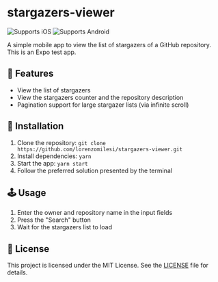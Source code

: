 # stargazers-viewer

![Supports iOS](https://img.shields.io/badge/iOS-000.svg?style=flat-square&logo=APPLE&labelColor=999999&logoColor=fff)
![Supports Android](https://img.shields.io/badge/Android-000.svg?style=flat-square&logo=ANDROID&labelColor=A4C639&logoColor=fff)

A simple mobile app to view the list of stargazers of a GitHub repository.
This is an Expo test app.

## 🚀 Features

- View the list of stargazers
- View the stargazers counter and the repository description
- Pagination support for large stargazer lists (via infinite scroll)

## 🚧 Installation

1. Clone the repository: `git clone https://github.com/lorenzomilesi/stargazers-viewer.git`
2. Install dependencies: `yarn`
3. Start the app: `yarn start`
4. Follow the preferred solution presented by the terminal

## 🕹️ Usage

1. Enter the owner and repository name in the input fields
2. Press the "Search" button
3. Wait for the stargazers list to load

## 📝 License

This project is licensed under the MIT License. See the [LICENSE](LICENSE) file for details.